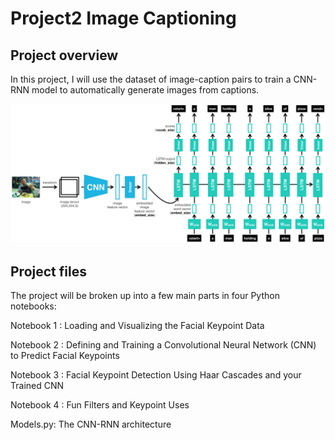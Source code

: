 # Project2 Image Captioning

## Project overview
In this project, I will use the dataset of image-caption pairs to train a CNN-RNN model to automatically generate images from captions.

![image](https://github.com/tomanick/Udacity-Computer-Vision/blob/master/Project2_image_captioning/images/encoder-decoder.png)

## Project files
The project will be broken up into a few main parts in four Python notebooks:

Notebook 1 : Loading and Visualizing the Facial Keypoint Data

Notebook 2 : Defining and Training a Convolutional Neural Network (CNN) to Predict Facial Keypoints

Notebook 3 : Facial Keypoint Detection Using Haar Cascades and your Trained CNN

Notebook 4 : Fun Filters and Keypoint Uses

Models.py: The CNN-RNN architecture
